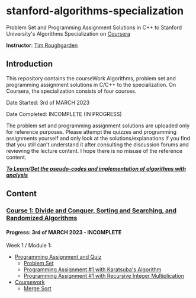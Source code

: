 # stanford-algorithms-specialization
Problem Set and Programming Assignment Solutions in C++ to Stanford University's Algorithms Specialization on [Coursera](https://www.coursera.org/specializations/algorithms)

**Instructor**: [Tim Roughgarden](https://www.coursera.org/instructor/~768)

## Introduction
This repository contains the courseWork Algorithms, problem set and programming assignment solutions in C/C++ to the specialization. On Coursera, the specialization consists of four courses.

Date Started: 3rd of MARCH 2023

Date Completed: INCOMPLETE (IN PROGRESS)

The problem set and programming assignment solutions are uploaded only for reference purposes. Please attempt the quizzes and programming assignments yourself and only look at the solutions/explanations if you find that you still can't understand it after consulting the discussion forums and reviewing the lecture content. I hope there is no misuse of the reference content.

***[To Learn/Get the pseudo-codes and implementation of algorithms with analysis](https://github.com/mrunalnshah/Algorithms)***

## Content
### [Course 1: Divide and Conquer, Sorting and Searching, and Randomized Algorithms](https://github.com/mrunalnshah/Algorithm-Specialization-by-Stanford/tree/main/01.%20Divide%20and%20Conquer%2C%20Sorting%20and%20Searching%2C%20and%20Randomized%20Algorithms/Module%201)
#### Progress: 3rd of MARCH 2023 - INCOMPLETE
Week 1 / Module 1:
 * [Programming Assignment and Quiz](https://github.com/mrunalnshah/Algorithm-Specialization-by-Stanford/tree/main/01.%20Divide%20and%20Conquer%2C%20Sorting%20and%20Searching%2C%20and%20Randomized%20Algorithms/Module%201/Assignments%20and%20Quiz)
    * [Problem Set](https://github.com/mrunalnshah/Algorithm-Specialization-by-Stanford/blob/main/01.%20Divide%20and%20Conquer%2C%20Sorting%20and%20Searching%2C%20and%20Randomized%20Algorithms/Module%201/Assignments%20and%20Quiz/01.%20Problem%20Set%20(%20QUIZ%20).png)
    * [Programming Assignment #1 with Karatsuba's Algorithm](https://github.com/mrunalnshah/Algorithm-Specialization-by-Stanford/blob/main/01.%20Divide%20and%20Conquer%2C%20Sorting%20and%20Searching%2C%20and%20Randomized%20Algorithms/Module%201/Assignments%20and%20Quiz/02.Programming%20Assignment%20%231%20(Karatsuba's%20algorithm).cpp)
    * [Programming Assignment #1 with Recursive Integer Multiplication](https://github.com/mrunalnshah/Algorithm-Specialization-by-Stanford/blob/main/01.%20Divide%20and%20Conquer%2C%20Sorting%20and%20Searching%2C%20and%20Randomized%20Algorithms/Module%201/Assignments%20and%20Quiz/02.Programming%20Assignment%20%231(Recursive%20Integer%20Multiplication).cpp)
* [Coursework](https://github.com/mrunalnshah/Algorithm-Specialization-by-Stanford/tree/main/01.%20Divide%20and%20Conquer%2C%20Sorting%20and%20Searching%2C%20and%20Randomized%20Algorithms/Module%201)
    * [Merge Sort](https://github.com/mrunalnshah/Algorithm-Specialization-by-Stanford/blob/main/01.%20Divide%20and%20Conquer%2C%20Sorting%20and%20Searching%2C%20and%20Randomized%20Algorithms/Module%201/MergeSort.cpp)
